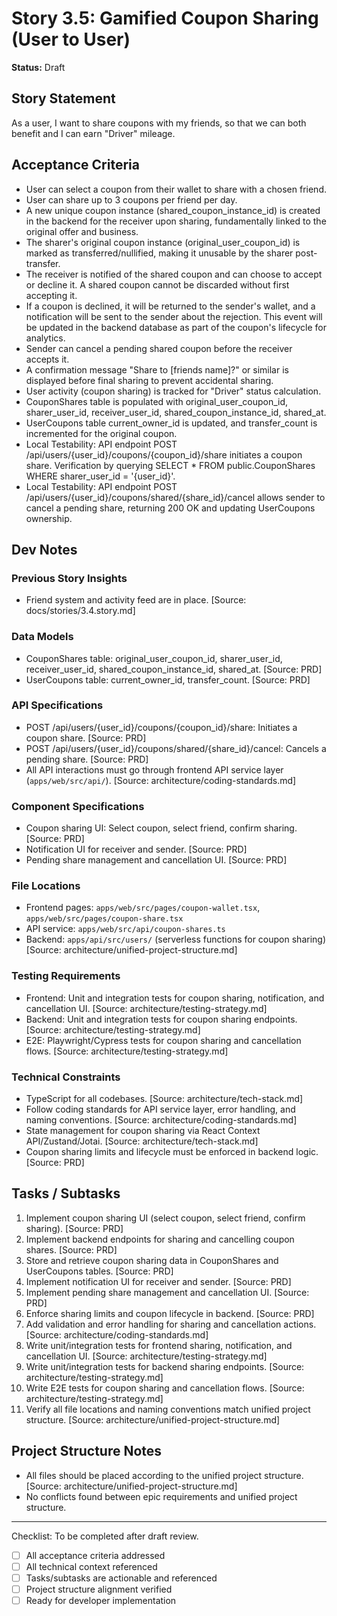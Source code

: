 # Story 3.5: Gamified Coupon Sharing (User to User)

**Status:** Draft

## Story Statement
As a user,
I want to share coupons with my friends,
so that we can both benefit and I can earn "Driver" mileage.

## Acceptance Criteria
- User can select a coupon from their wallet to share with a chosen friend.
- User can share up to 3 coupons per friend per day.
- A new unique coupon instance (shared_coupon_instance_id) is created in the backend for the receiver upon sharing, fundamentally linked to the original offer and business.
- The sharer's original coupon instance (original_user_coupon_id) is marked as transferred/nullified, making it unusable by the sharer post-transfer.
- The receiver is notified of the shared coupon and can choose to accept or decline it. A shared coupon cannot be discarded without first accepting it.
- If a coupon is declined, it will be returned to the sender's wallet, and a notification will be sent to the sender about the rejection. This event will be updated in the backend database as part of the coupon's lifecycle for analytics.
- Sender can cancel a pending shared coupon before the receiver accepts it.
- A confirmation message "Share to [friends name]?" or similar is displayed before final sharing to prevent accidental sharing.
- User activity (coupon sharing) is tracked for "Driver" status calculation.
- CouponShares table is populated with original_user_coupon_id, sharer_user_id, receiver_user_id, shared_coupon_instance_id, shared_at.
- UserCoupons table current_owner_id is updated, and transfer_count is incremented for the original coupon.
- Local Testability: API endpoint POST /api/users/{user_id}/coupons/{coupon_id}/share initiates a coupon share. Verification by querying SELECT * FROM public.CouponShares WHERE sharer_user_id = '{user_id}'.
- Local Testability: API endpoint POST /api/users/{user_id}/coupons/shared/{share_id}/cancel allows sender to cancel a pending share, returning 200 OK and updating UserCoupons ownership.

## Dev Notes
### Previous Story Insights
- Friend system and activity feed are in place. [Source: docs/stories/3.4.story.md]

### Data Models
- CouponShares table: original_user_coupon_id, sharer_user_id, receiver_user_id, shared_coupon_instance_id, shared_at. [Source: PRD]
- UserCoupons table: current_owner_id, transfer_count. [Source: PRD]

### API Specifications
- POST /api/users/{user_id}/coupons/{coupon_id}/share: Initiates a coupon share. [Source: PRD]
- POST /api/users/{user_id}/coupons/shared/{share_id}/cancel: Cancels a pending share. [Source: PRD]
- All API interactions must go through frontend API service layer (`apps/web/src/api/`). [Source: architecture/coding-standards.md]

### Component Specifications
- Coupon sharing UI: Select coupon, select friend, confirm sharing. [Source: PRD]
- Notification UI for receiver and sender. [Source: PRD]
- Pending share management and cancellation UI. [Source: PRD]

### File Locations
- Frontend pages: `apps/web/src/pages/coupon-wallet.tsx`, `apps/web/src/pages/coupon-share.tsx`
- API service: `apps/web/src/api/coupon-shares.ts`
- Backend: `apps/api/src/users/` (serverless functions for coupon sharing)
[Source: architecture/unified-project-structure.md]

### Testing Requirements
- Frontend: Unit and integration tests for coupon sharing, notification, and cancellation UI. [Source: architecture/testing-strategy.md]
- Backend: Unit and integration tests for coupon sharing endpoints. [Source: architecture/testing-strategy.md]
- E2E: Playwright/Cypress tests for coupon sharing and cancellation flows. [Source: architecture/testing-strategy.md]

### Technical Constraints
- TypeScript for all codebases. [Source: architecture/tech-stack.md]
- Follow coding standards for API service layer, error handling, and naming conventions. [Source: architecture/coding-standards.md]
- State management for coupon sharing via React Context API/Zustand/Jotai. [Source: architecture/tech-stack.md]
- Coupon sharing limits and lifecycle must be enforced in backend logic. [Source: PRD]

## Tasks / Subtasks
1. Implement coupon sharing UI (select coupon, select friend, confirm sharing). [Source: PRD]
2. Implement backend endpoints for sharing and cancelling coupon shares. [Source: PRD]
3. Store and retrieve coupon sharing data in CouponShares and UserCoupons tables. [Source: PRD]
4. Implement notification UI for receiver and sender. [Source: PRD]
5. Implement pending share management and cancellation UI. [Source: PRD]
6. Enforce sharing limits and coupon lifecycle in backend. [Source: PRD]
7. Add validation and error handling for sharing and cancellation actions. [Source: architecture/coding-standards.md]
8. Write unit/integration tests for frontend sharing, notification, and cancellation UI. [Source: architecture/testing-strategy.md]
9. Write unit/integration tests for backend sharing endpoints. [Source: architecture/testing-strategy.md]
10. Write E2E tests for coupon sharing and cancellation flows. [Source: architecture/testing-strategy.md]
11. Verify all file locations and naming conventions match unified project structure. [Source: architecture/unified-project-structure.md]

## Project Structure Notes
- All files should be placed according to the unified project structure. [Source: architecture/unified-project-structure.md]
- No conflicts found between epic requirements and unified project structure.

---

Checklist: To be completed after draft review.
- [ ] All acceptance criteria addressed
- [ ] All technical context referenced
- [ ] Tasks/subtasks are actionable and referenced
- [ ] Project structure alignment verified
- [ ] Ready for developer implementation 